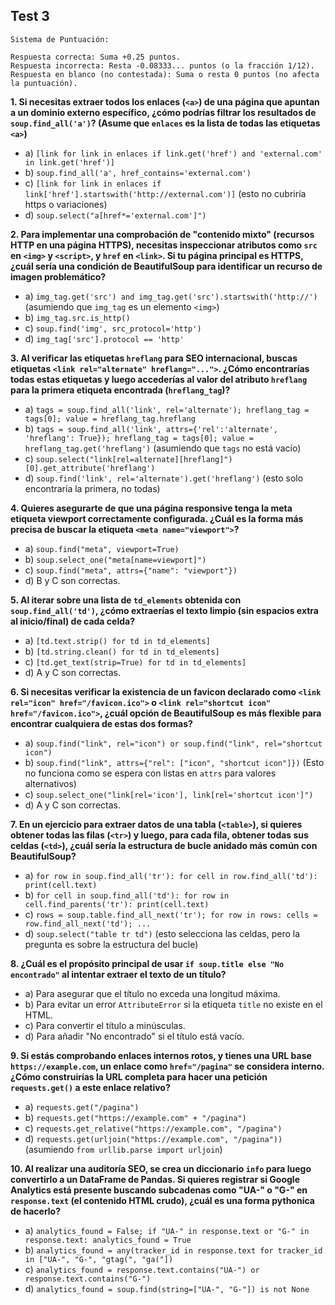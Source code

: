 ## Test 3

```
Sistema de Puntuación:

Respuesta correcta: Suma +0.25 puntos.
Respuesta incorrecta: Resta -0.08333... puntos (o la fracción 1/12).
Respuesta en blanco (no contestada): Suma o resta 0 puntos (no afecta la puntuación).
```


**1. Si necesitas extraer todos los enlaces (`<a>`) de una página que apuntan a un dominio externo específico, ¿cómo podrías filtrar los resultados de `soup.find_all('a')`? (Asume que `enlaces` es la lista de todas las etiquetas `<a>`)**

   - a) `[link for link in enlaces if link.get('href') and 'external.com' in link.get('href')]`
   - b) `soup.find_all('a', href_contains='external.com')`
   - c) `[link for link in enlaces if link['href'].startswith('http://external.com')]` (esto no cubriría https o variaciones)
   - d) `soup.select("a[href*='external.com']")`

**2. Para implementar una comprobación de "contenido mixto" (recursos HTTP en una página HTTPS), necesitas inspeccionar atributos como `src` en `<img>` y `<script>`, y `href` en `<link>`. Si tu página principal es HTTPS, ¿cuál sería una condición de BeautifulSoup para identificar un recurso de imagen problemático?**

   - a) `img_tag.get('src') and img_tag.get('src').startswith('http://')` (asumiendo que `img_tag` es un elemento `<img>`)
   - b) `img_tag.src.is_http()`
   - c) `soup.find('img', src_protocol='http')`
   - d) `img_tag['src'].protocol == 'http'`

**3. Al verificar las etiquetas `hreflang` para SEO internacional, buscas etiquetas `<link rel="alternate" hreflang="...">`. ¿Cómo encontrarías todas estas etiquetas y luego accederías al valor del atributo `hreflang` para la primera etiqueta encontrada (`hreflang_tag`)?**

  -  a) `tags = soup.find_all('link', rel='alternate'); hreflang_tag = tags[0]; value = hreflang_tag.hreflang`
  -  b) `tags = soup.find_all('link', attrs={'rel':'alternate', 'hreflang': True}); hreflang_tag = tags[0]; value = hreflang_tag.get('hreflang')` (asumiendo que `tags` no está vacío)
  -  c) `soup.select("link[rel=alternate][hreflang]")[0].get_attribute('hreflang')`
  -  d) `soup.find('link', rel='alternate').get('hreflang')` (esto solo encontraría la primera, no todas)

**4. Quieres asegurarte de que una página responsive tenga la meta etiqueta viewport correctamente configurada. ¿Cuál es la forma más precisa de buscar la etiqueta `<meta name="viewport">`?**

 -   a) `soup.find("meta", viewport=True)`
  -  b) `soup.select_one("meta[name=viewport]")`
  -  c) `soup.find("meta", attrs={"name": "viewport"})`
  -  d) B y C son correctas.

**5. Al iterar sobre una lista de `td_elements` obtenida con `soup.find_all('td')`, ¿cómo extraerías el texto limpio (sin espacios extra al inicio/final) de cada celda?**

  -  a) `[td.text.strip() for td in td_elements]`
 -   b) `[td.string.clean() for td in td_elements]`
  -  c) `[td.get_text(strip=True) for td in td_elements]`
  -  d) A y C son correctas.

**6. Si necesitas verificar la existencia de un favicon declarado como `<link rel="icon" href="/favicon.ico">` o `<link rel="shortcut icon" href="/favicon.ico">`, ¿cuál opción de BeautifulSoup es más flexible para encontrar cualquiera de estas dos formas?**

 -   a) `soup.find("link", rel="icon") or soup.find("link", rel="shortcut icon")`
  -  b) `soup.find("link", attrs={"rel": ["icon", "shortcut icon"]})` (Esto no funciona como se espera con listas en `attrs` para valores alternativos)
 -   c) `soup.select_one("link[rel='icon'], link[rel='shortcut icon']")`
 -   d) A y C son correctas.

**7. En un ejercicio para extraer datos de una tabla (`<table>`), si quieres obtener todas las filas (`<tr>`) y luego, para cada fila, obtener todas sus celdas (`<td>`), ¿cuál sería la estructura de bucle anidado más común con BeautifulSoup?**

 -   a) `for row in soup.find_all('tr'): for cell in row.find_all('td'): print(cell.text)`
 -   b) `for cell in soup.find_all('td'): for row in cell.find_parents('tr'): print(cell.text)`
 -   c) `rows = soup.table.find_all_next('tr'); for row in rows: cells = row.find_all_next('td'); ...`
 -   d) `soup.select("table tr td")` (esto selecciona las celdas, pero la pregunta es sobre la estructura del bucle)

**8. ¿Cuál es el propósito principal de usar `if soup.title else "No encontrado"` al intentar extraer el texto de un título?**

 -   a) Para asegurar que el título no exceda una longitud máxima.
 -   b) Para evitar un error `AttributeError` si la etiqueta `title` no existe en el HTML.
 -   c) Para convertir el título a minúsculas.
 -   d) Para añadir "No encontrado" si el título está vacío.

**9. Si estás comprobando enlaces internos rotos, y tienes una URL base `https://example.com`, un enlace como `href="/pagina"` se considera interno. ¿Cómo construirías la URL completa para hacer una petición `requests.get()` a este enlace relativo?**

 -   a) `requests.get("/pagina")`
 -   b) `requests.get("https://example.com" + "/pagina")`
 -   c) `requests.get_relative("https://example.com", "/pagina")`
 -   d) `requests.get(urljoin("https://example.com", "/pagina"))` (asumiendo `from urllib.parse import urljoin`)

**10. Al realizar una auditoría SEO, se crea un diccionario `info` para luego convertirlo a un DataFrame de Pandas. Si quieres registrar si Google Analytics está presente buscando subcadenas como "UA-" o "G-" en `response.text` (el contenido HTML crudo), ¿cuál es una forma pythonica de hacerlo?**

- a) `analytics_found = False; if "UA-" in response.text or "G-" in response.text: analytics_found = True`
- b) `analytics_found = any(tracker_id in response.text for tracker_id in ["UA-", "G-", "gtag(", "ga("])`
- c) `analytics_found = response.text.contains("UA-") or response.text.contains("G-")`
- d) `analytics_found = soup.find(string=["UA-", "G-"]) is not None`








